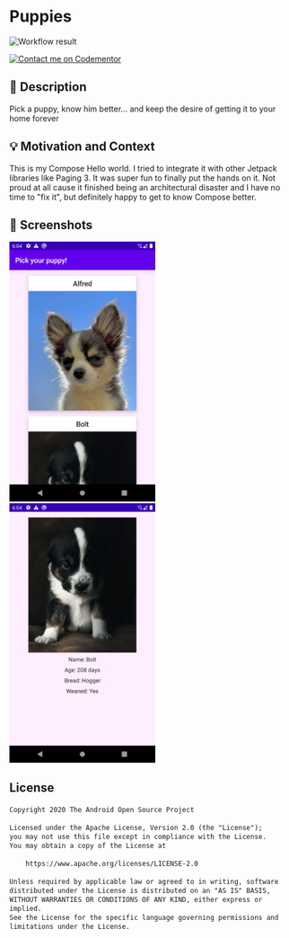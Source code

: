 # Puppies

<!--- Replace <OWNER> with your Github Username and <REPOSITORY> with the name of your repository. -->
<!--- You can find both of these in the url bar when you open your repository in github. -->
![Workflow result](https://github.com/rayarteagas/devchallenge/workflows/Check/badge.svg)

[![Contact me on Codementor](https://www.codementor.io/m-badges/raymondarteagasanchez/im-a-cm-b.svg)](https://www.codementor.io/@raymondarteagasanchez?refer=badge)


## :scroll: Description
Pick a puppy, know him better... and keep the desire of getting it to your home forever


## :bulb: Motivation and Context
This is my Compose Hello world. I tried to integrate it with other Jetpack libraries like Paging 3. It was super fun to finally put the hands on it.
Not proud at all cause it finished being an architectural disaster and I have no time to "fix it", but definitely happy to get to know Compose better.


## :camera_flash: Screenshots
<!-- You can add more screenshots here if you like -->
<img src="/results/screenshot_1.png" width="260">&emsp;<img src="/results/screenshot_2.png" width="260">

## License
```
Copyright 2020 The Android Open Source Project

Licensed under the Apache License, Version 2.0 (the "License");
you may not use this file except in compliance with the License.
You may obtain a copy of the License at

    https://www.apache.org/licenses/LICENSE-2.0

Unless required by applicable law or agreed to in writing, software
distributed under the License is distributed on an "AS IS" BASIS,
WITHOUT WARRANTIES OR CONDITIONS OF ANY KIND, either express or implied.
See the License for the specific language governing permissions and
limitations under the License.
```

